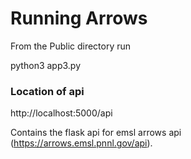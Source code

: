# Running Arrows
From the Public directory run

python3 app3.py


### Location of api
http://localhost:5000/api

Contains the flask api for emsl arrows api (https://arrows.emsl.pnnl.gov/api).

